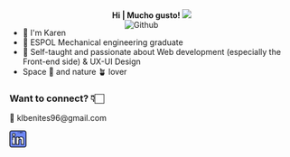 <div align="center">
  <strong>Hi | Mucho gusto!</strong>
  <img src="https://media.giphy.com/media/mGcNjsfWAjY5AEZNw6/giphy.gif" width="50">
</div>

<img width="300" align= "right" src="https://user-images.githubusercontent.com/74038190/221352975-94759904-aa4c-4032-a8ab-b546efb9c478.gif" alt="Github">

<div>
    <ul>
      <li>👋 I'm Karen</li>
      <li>🐢 ESPOL Mechanical engineering graduate</li>
      <li>📶 Self-taught and passionate about Web development (especially the Front-end side) & UX-UI Design</li>
      <li>Space 🚀 and nature 🪴 lover</li>
    </ul>
</div>

<div align="left">
   <h3> Want to connect? 👇🏻</h3>
</div>
<div align="left">
  <p> 📩 klbenites96@gmail.com </p>
  <a href="https://www.linkedin.com/in/karenlbenites/"><img height="30" src="https://raw.githubusercontent.com/Karen-Benites/Karen-Benites/main/linkedin.png" /></a>
</div>

<!---
Karen-Benites/Karen-Benites is a ✨ special ✨ repository because its `README.md` (this file) appears on your GitHub profile.
You can click the Preview link to take a look at your changes.
<table width="100%" style="border-collapse: collapse; border:none;">
  <tr>
    <td width="50%" align="center" style="border: none;">
      <img width="100%" align="center" alt="Github" src="https://user-images.githubusercontent.com/74038190/221352975-94759904-aa4c-4032-a8ab-b546efb9c478.gif">
    </td>
    <td width="50%" valign="middle" style="border: none;">
      <ul style="list-style-type: none; padding: 0;">
        <li>👋 I'm Karen</li>
        <li>🐢 ESPOL Mechanical engineering graduate</li>
        <li>📶 Self-taught and passionate about Web development (especially the Front-end side) & UX-UI Design</li>
        <li>Space 🚀 and nature 🪴 lover</li>
      </ul>
    </td>
  </tr>
</table>
--->

